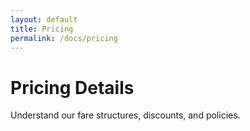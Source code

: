 ```yaml
---
layout: default
title: Pricing
permalink: /docs/pricing
---
```


# Pricing Details

Understand our fare structures, discounts, and policies.
